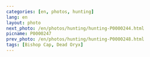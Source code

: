 ```yaml
---
categories: [en, photos, hunting]
lang: en
layout: photo
next_photo: /en/photos/hunting/hunting-P0000244.html
picname: P0000247
prev_photo: /en/photos/hunting/hunting-P0000248.html
tags: [Bishop Cap, Dead Oryx]
---
```

